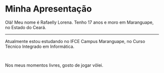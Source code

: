 <!DOCTYPE html>
<html>
<head>
    <title>Apresentação Pessoal</title>
</head>
<body>
    <h1>Minha Apresentação</h1>
    <p>Olá! Meu nome é Rafaelly Lorena. Tenho 17 anos e moro em Maranguape, no Estado do Ceará. </p>
    <hr>
    <p>Atualmente estou estudando no IFCE Campus Maranguape, no Curso Técnico Integrado em Informática. </p>
    <br>
    <p>Nos meus momentos livres, gosto de jogar vôlei.  </p>
</body>
</html>
